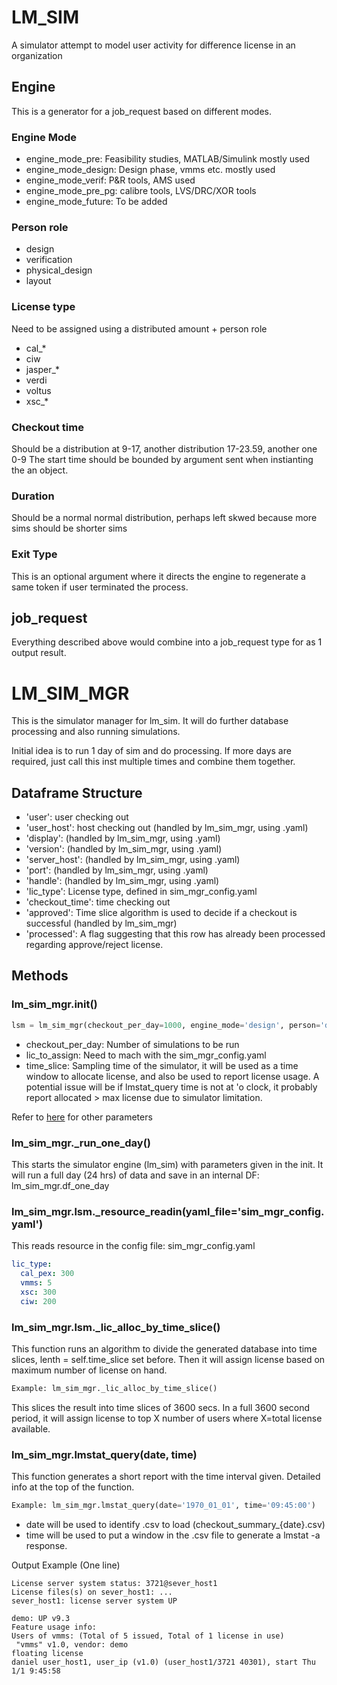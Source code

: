 LM_SIM
==========
A simulator attempt to model user activity for difference license in an organization

Engine
----------
This is a generator for a job_request based on different modes.

### Engine Mode

- engine_mode_pre: Feasibility studies, MATLAB/Simulink mostly used
- engine_mode_design: Design phase, vmms etc. mostly used
- engine_mode_verif: P&R tools, AMS used
- engine_mode_pre_pg: calibre tools, LVS/DRC/XOR tools
- engine_mode_future: To be added

### Person role

- design
- verification
- physical_design
- layout

### License type

Need to be assigned using a distributed amount + person role

- cal_*
- ciw
- jasper_*
- verdi
- voltus
- xsc_*

### Checkout time

Should be a distribution at 9-17, another distribution 17-23.59, another one 0-9 The start time should be bounded by
argument sent when instianting the an object.

### Duration

Should be a normal normal distribution, perhaps left skwed because more sims should be shorter sims

### Exit Type

This is an optional argument where it directs the engine to regenerate a same token if user terminated the process.

## job_request

Everything described above would combine into a job_request type for as 1 output result.

LM_SIM_MGR
===========
This is the simulator manager for lm_sim. It will do further database processing and also running simulations.

Initial idea is to run 1 day of sim and do processing. If more days are required, just call this inst multiple times and
combine them together.

Dataframe Structure
----------

- 'user': user checking out
- 'user_host': host checking out (handled by lm_sim_mgr, using .yaml)
- 'display': (handled by lm_sim_mgr, using .yaml)
- 'version': (handled by lm_sim_mgr, using .yaml)
- 'server_host': (handled by lm_sim_mgr, using .yaml)
- 'port': (handled by lm_sim_mgr, using .yaml)
- 'handle': (handled by lm_sim_mgr, using .yaml)
- 'lic_type': License type, defined in sim_mgr_config.yaml
- 'checkout_time': time checking out
- 'approved': Time slice algorithm is used to decide if a checkout is successful (handled by lm_sim_mgr)
- 'processed': A flag suggesting that this row has already been processed regarding approve/reject license.

Methods
---------

### lm_sim_mgr.__init__()

```python
lsm = lm_sim_mgr(checkout_per_day=1000, engine_mode='design', person='design', lic_to_assign='vmms', time_slice=60)
```

- checkout_per_day: Number of simulations to be run
- lic_to_assign: Need to mach with the sim_mgr_config.yaml
- time_slice: Sampling time of the simulator, it will be used as a time window to allocate license, and also be used to
  report license usage. A potential issue will be if lmstat_query time is not at 'o clock, it probably report
  allocated > max license due to simulator limitation.

Refer to [here](#LM_SIM) for other parameters

### lm_sim_mgr._run_one_day()

This starts the simulator engine (lm_sim) with parameters given in the init. It will run a full day (24 hrs) of data and
save in an internal DF: lm_sim_mgr.df_one_day

### lm_sim_mgr.lsm._resource_readin(yaml_file='sim_mgr_config.yaml')

This reads resource in the config file: sim_mgr_config.yaml

```yaml
lic_type:
  cal_pex: 300
  vmms: 5
  xsc: 300
  ciw: 200

```

### lm_sim_mgr.lsm._lic_alloc_by_time_slice()

This function runs an algorithm to divide the generated database into time slices, lenth = self.time_slice set before. Then it will
assign license based on maximum number of license on hand.

```python
Example: lm_sim_mgr._lic_alloc_by_time_slice()
```

This slices the result into time slices of 3600 secs. In a full 3600 second period, it will assign license to top X
number of users where X=total license available.

### lm_sim_mgr.lmstat_query(date, time)

This function generates a short report with the time interval given. Detailed info at the top of the function.

```python
Example: lm_sim_mgr.lmstat_query(date='1970_01_01', time='09:45:00')
```
- date will be used to identify .csv to load (checkout_summary_{date}.csv)
- time will be used to put a window in the .csv file to generate a lmstat -a response.

Output Example (One line)

```log
License server system status: 3721@sever_host1
License files(s) on sever_host1: ...
sever_host1: license server system UP

demo: UP v9.3
Feature usage info:
Users of vmms: (Total of 5 issued, Total of 1 license in use)
 "vmms" v1.0, vendor: demo
floating license
daniel user_host1, user_ip (v1.0) (user_host1/3721 40301), start Thu 1/1 9:45:58
```

